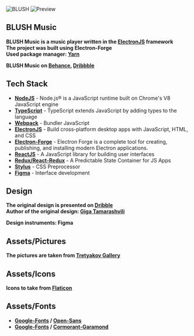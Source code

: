 ![BLUSH](md/fff.jpg "BLUSH")
![Preview](md/nb.jpg "Preview")

## BLUSH Music

**BLUSH Music is a music player written in the [ElectronJS] framework** \
**The project was built using Electron-Forge** \
**Used package manager: [Yarn]**

**BLUSH Music on [Behance], [Dribbble]**

## Tech Stack

- **[NodeJS]** - Node.js® is a JavaScript runtime built on Chrome's V8 JavaScript engine
- **[TypeScript]** - TypeScript extends JavaScript by adding types to the language
- **[Webpack]** - Bundler JavaScript
- **[ElectronJS]** - Build cross-platform desktop apps with JavaScript, HTML, and CSS
- **[Electron-Forge]** - Electron Forge is a complete tool for creating, publishing, and installing modern Electron applications.
- **[ReactJS]** - A JavaScript library for building user interfaces
- **[Redux/React-Redux]** - A Predictable State Container for JS Apps
- **[Stylus]** - CSS Preprocessor
- **[Figma]** - Interface development

## Design

**The original design is presented on <a href="https://dribbble.com/shots/7076055-Play">Dribble</a>** \
**Author of the original design: <a href="https://dribbble.com/Tamarashvili">Giga Tamarashvili</a>**

**Design instruments: Figma**

## Assets/Pictures

**The pictures are taken from <a href="https://www.tretyakovgallery.ru/">Tretyakov Gallery</a>**

## Assets/Icons

**Icons to take from [Flaticon]**

## Assets/Fonts

- **[Google-Fonts] / [Open-Sans]**
- **[Google-Fonts] / [Cormorant-Garamond]** 

[NodeJS]: <https://nodejs.org/en/>
[ReactJS]: <https://reactjs.org/>
[ElectronJS]: <https://www.electronjs.org/>
[TypeScript]: <https://www.typescriptlang.org/>
[Stylus]: <https://stylus-lang.com/>
[Redux/React-Redux]: <https://react-redux.js.org/>
[Webpack]: <https://webpack.js.org/>
[Figma]: <https://www.figma.com/>
[Open-Sans]: <https://fonts.google.com/specimen/Open+Sans>
[Google-Fonts]: <https://fonts.google.com/>
[Flaticon]: <https://www.flaticon.com/>
[Yarn]: <https://yarnpkg.com/>
[Behance]: <https://www.behance.net/gallery/120582893/BLUSH-Music-App>
[Dribbble]: <https://dribbble.com/shots/15761581-BLUSH-Music-App>
[Electron-Forge]: <https://www.electronforge.io/>
[Cormorant-Garamond]: <https://fonts.google.com/specimen/Cormorant+Garamond?query=Cormorant+Garamond>